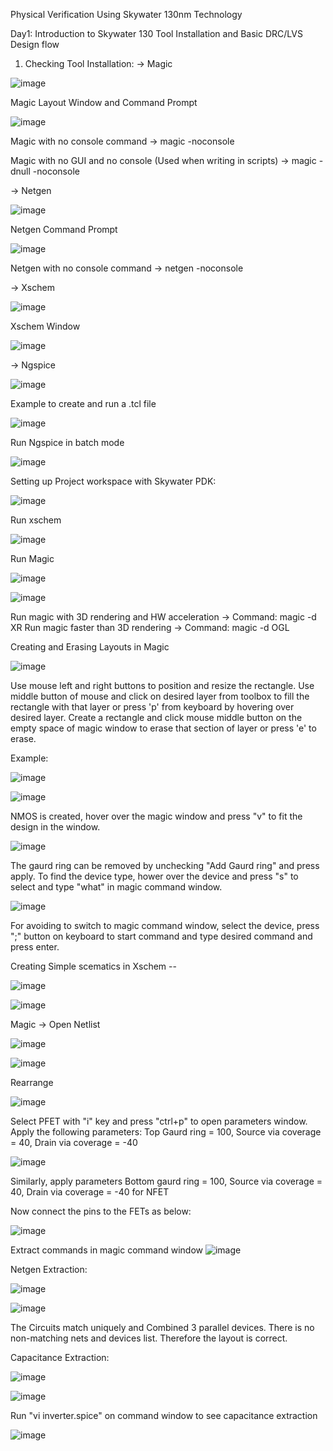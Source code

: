 Physical Verification Using Skywater 130nm Technology


Day1: Introduction to Skywater 130
Tool Installation and Basic DRC/LVS Design flow

1. Checking Tool Installation:
-> Magic

![image](https://user-images.githubusercontent.com/80171126/194927788-8c9c7302-f52c-45a8-9e45-bd2baea84b35.png)

Magic Layout Window and Command Prompt

![image](https://user-images.githubusercontent.com/80171126/194928193-d756e637-e264-4c00-ad7f-d1e2b3a4c438.png)

Magic with no console command -> magic -noconsole

Magic with no GUI and no console (Used when writing in scripts) -> magic -dnull -noconsole


-> Netgen

![image](https://user-images.githubusercontent.com/80171126/194928419-7782db40-cf64-47e1-8cd8-1b91f923af1a.png)

Netgen Command Prompt

![image](https://user-images.githubusercontent.com/80171126/194928486-f21408f2-a02c-4f76-99dd-fae982e13cfa.png)

Netgen with no console command -> netgen -noconsole

-> Xschem

![image](https://user-images.githubusercontent.com/80171126/194928593-440498f6-542e-42c7-b7af-f50d67e24eab.png)

Xschem Window

![image](https://user-images.githubusercontent.com/80171126/194928663-cf53d33d-0ea1-445b-af7e-50596a54d84a.png)

-> Ngspice

![image](https://user-images.githubusercontent.com/80171126/194928848-55020dad-b851-4dc8-8f39-a5c4c108cdef.png)


Example to create and run a .tcl file

![image](https://user-images.githubusercontent.com/80171126/194931483-24b45207-a931-4561-8f77-20a112b546a4.png)

Run Ngspice in batch mode

![image](https://user-images.githubusercontent.com/80171126/194931572-8bd7b085-7d35-4cc1-a7e7-3c2e84ef1a77.png)


Setting up Project workspace with Skywater PDK:

![image](https://user-images.githubusercontent.com/80171126/194934874-e9c07e65-1fe3-4707-b783-4c527f76f5c6.png)


Run xschem

![image](https://user-images.githubusercontent.com/80171126/194934979-8958b232-d5fd-4606-acbc-2bbc5ed909b6.png)

Run Magic

![image](https://user-images.githubusercontent.com/80171126/194935576-33605719-616c-42fd-b276-eb76da36b941.png)

![image](https://user-images.githubusercontent.com/80171126/194935653-cc1b79b4-e496-4b3f-a80e-538b0ca758c7.png)

Run magic with 3D rendering and HW acceleration -> Command: magic -d XR
Run magic faster than 3D rendering -> Command: magic -d OGL

Creating and Erasing Layouts in Magic

![image](https://user-images.githubusercontent.com/80171126/195152395-3e62b8fb-559b-43b7-87a6-0d5515574ec5.png)

Use mouse left and right buttons to position and resize the rectangle. Use middle button of mouse and click on desired layer from toolbox to fill the rectangle with that layer or press 'p' from keyboard by hovering over desired layer. Create a rectangle and click mouse middle button on the empty space of magic window to erase that section of layer or press 'e' to erase.

Example:

![image](https://user-images.githubusercontent.com/80171126/195765414-c81990df-9938-478f-8f42-e59782e9a486.png)

![image](https://user-images.githubusercontent.com/80171126/195765674-c03bc6b8-3535-4eca-9ea6-a4ec23b9764f.png)

NMOS is created, hover over the magic window and press "v" to fit the design in the window.

![image](https://user-images.githubusercontent.com/80171126/195809613-7fffbcfa-2d4f-4b30-b5e2-071583769e46.png)

The gaurd ring can be removed by unchecking "Add Gaurd ring" and press apply.
To find the device type, hower over the device and press "s" to select and type "what" in magic command window.

![image](https://user-images.githubusercontent.com/80171126/195810783-44757358-d72f-44eb-9883-5d56d8506717.png)

For avoiding to switch to magic command window, select the device, press ";" button on keyboard to start command and type desired command and press enter.

Creating Simple scematics in Xschem --

![image](https://user-images.githubusercontent.com/80171126/195825144-52f0e845-79e4-4211-a54d-838b33c927af.png)

![image](https://user-images.githubusercontent.com/80171126/195825764-4d3de95a-7253-4ca1-ae39-790555f92b0b.png)

Magic -> Open Netlist

![image](https://user-images.githubusercontent.com/80171126/195830634-a0d7637c-fa76-469c-8930-290192f3604e.png)

![image](https://user-images.githubusercontent.com/80171126/195830723-7392a1ab-8214-4e13-ad28-9073d8ad9d78.png)

Rearrange 

![image](https://user-images.githubusercontent.com/80171126/195831756-b34ef251-8012-4674-8a06-df85748a171f.png)

Select PFET with "i" key and press "ctrl+p" to open parameters window. Apply the following parameters:
Top Gaurd ring = 100, Source via coverage = 40, Drain via coverage = -40

![image](https://user-images.githubusercontent.com/80171126/195832601-33cc6a0e-d3ad-4609-a9d7-6bb8737a2512.png)

Similarly, apply parameters Bottom gaurd ring = 100, Source via coverage = 40, Drain via coverage = -40 for NFET

Now connect the pins to the FETs as below:

![image](https://user-images.githubusercontent.com/80171126/195837142-172dd082-76b7-4316-a33b-6516da73dcab.png)

Extract commands in magic command window
![image](https://user-images.githubusercontent.com/80171126/195858745-fbfe89af-5c84-4b1f-87dd-c033f38256ee.png)

Netgen Extraction:

![image](https://user-images.githubusercontent.com/80171126/195860248-ea6d74b3-49dd-4c46-8cbf-9912f7f38d07.png)

![image](https://user-images.githubusercontent.com/80171126/195860328-f50d8737-ee95-405b-ab95-45ca0fc42b99.png)

The Circuits match uniquely and Combined 3 parallel devices. There is no non-matching nets and devices list. Therefore the layout is correct.

Capacitance Extraction:

![image](https://user-images.githubusercontent.com/80171126/195862287-d6af781b-4328-4d02-872e-342fba21232a.png)

![image](https://user-images.githubusercontent.com/80171126/195862685-89a41767-63df-414e-9543-96885bdbd2d7.png)

Run "vi inverter.spice" on command window to see capacitance extraction

![image](https://user-images.githubusercontent.com/80171126/195863606-15243458-be61-4d05-8262-e4fddf751ec9.png)


